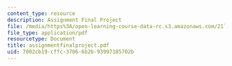 ```yaml
---
content_type: resource
description: Assignment Final Project
file: /media/https%3A/open-learning-course-data-rc.s3.amazonaws.com/21l-708-technologies-of-humanism-spring-2003/7002cb19cffc37066b2b93997185702b_assignmentfinalproject.pdf
file_type: application/pdf
resourcetype: Document
title: assignmentfinalproject.pdf
uid: 7002cb19-cffc-3706-6b2b-93997185702b
---
```

